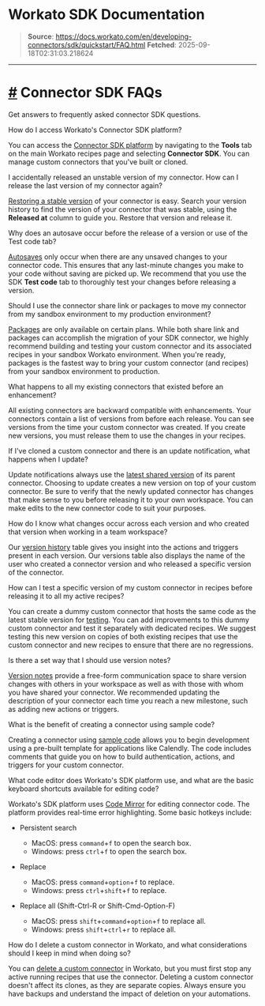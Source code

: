 # Workato SDK Documentation

> **Source**: https://docs.workato.com/en/developing-connectors/sdk/quickstart/FAQ.html
> **Fetched**: 2025-09-18T02:31:03.218624

---

# [#](<#connector-sdk-faqs>) Connector SDK FAQs

Get answers to frequently asked connector SDK questions.

How do I access Workato's Connector SDK platform?

You can access the [Connector SDK platform](</developing-connectors/sdk/quickstart.html#navigating-to-the-sdk-platform-homepage>) by navigating to the **Tools** tab on the main Workato recipes page and selecting **Connector SDK**. You can manage custom connectors that you've built or cloned.

I accidentally released an unstable version of my connector. How can I release the last version of my connector again?

[Restoring a stable version](</developing-connectors/sdk/quickstart/version-control.html#viewing-and-reverting-to-an-old-version>) of your connector is easy. Search your version history to find the version of your connector that was stable, using the **Released at** column to guide you. Restore that version and release it.

Why does an autosave occur before the release of a version or use of the Test code tab?

[Autosaves](</developing-connectors/sdk/quickstart/sharing.html>) only occur when there are any unsaved changes to your connector code. This ensures that any last-minute changes you make to your code without saving are picked up. We recommend that you use the SDK **Test code** tab to thoroughly test your changes before releasing a version.

Should I use the connector share link or packages to move my connector from my sandbox environment to my production environment?

[Packages](</developing-connectors/sdk/quickstart/sharing.html#exporting-packages-with-custom-connectors>) are only available on certain plans. While both share link and packages can accomplish the migration of your SDK connector, we highly recommend building and testing your custom connector and its associated recipes in your sandbox Workato environment. When you're ready, packages is the fastest way to bring your custom connector (and recipes) from your sandbox environment to production.

What happens to all my existing connectors that existed before an enhancement?

All existing connectors are backward compatible with enhancements. Your connectors contain a list of versions from before each release. You can see versions from the time your custom connector was created. If you create new versions, you must release them to use the changes in your recipes.

If I've cloned a custom connector and there is an update notification, what happens when I update?

Update notifications always use the [latest shared version](</developing-connectors/sdk/quickstart/sharing.html#released-versions-vs-shared-versions>) of its parent connector. Choosing to update creates a new version on top of your custom connector. Be sure to verify that the newly updated connector has changes that make sense to you before releasing it to your own workspace. You can make edits to the new connector code to suit your purposes.

How do I know what changes occur across each version and who created that version when working in a team workspace?

Our [version history](</developing-connectors/sdk/quickstart/version-control.html#version-control>) table gives you insight into the actions and triggers present in each version. Our versions table also displays the name of the user who created a connector version and who released a specific version of the connector.

How can I test a specific version of my custom connector in recipes before releasing it to all my active recipes?

You can create a dummy custom connector that hosts the same code as the latest stable version for [testing](</developing-connectors/sdk/quickstart/debugging.html#testing-a-connection>). You can add improvements to this dummy custom connector and test it separately with dedicated recipes. We suggest testing this new version on copies of both existing recipes that use the custom connector and new recipes to ensure that there are no regressions.

Is there a set way that I should use version notes?

[Version notes](</developing-connectors/sdk/quickstart/version-control.html#annotating-your-versions>) provide a free-form communication space to share version changes with others in your workspace as well as with those with whom you have shared your connector. We recommended updating the description of your connector each time you reach a new milestone, such as adding new actions or triggers.

What is the benefit of creating a connector using sample code?

Creating a connector using [sample code](</developing-connectors/sdk/quickstart.html#creating-a-connector-using-sample-code>) allows you to begin development using a pre-built template for applications like Calendly. The code includes comments that guide you on how to build authentication, actions, and triggers for your custom connector.

What code editor does Workato's SDK platform use, and what are the basic keyboard shortcuts available for editing code?

Workato's SDK platform uses [Code Mirror](</developing-connectors/sdk/quickstart.html#using-the-workato-code-editor>) for editing connector code. The platform provides real-time error highlighting. Some basic hotkeys include:

  * Persistent search

    * MacOS: press `command`+`f` to open the search box.
    * Windows: press `ctrl`+`f` to open the search box.
  * Replace

    * MacOS: press `command`+`option`+`f` to replace.
    * Windows: press `ctrl`+`shift`+`f` to replace.
  * Replace all (Shift-Ctrl-R or Shift-Cmd-Option-F)

    * MacOS: press `shift`+`command`+`option`+`f` to replace all.
    * Windows: press `shift`+`ctrl`+`r` to replace all.

How do I delete a custom connector in Workato, and what considerations should I keep in mind when doing so?

You can [delete a custom connector](</developing-connectors/sdk/quickstart.html#deleting-a-custom-connector>) in Workato, but you must first stop any active running recipes that use the connector. Deleting a custom connector doesn't affect its clones, as they are separate copies. Always ensure you have backups and understand the impact of deletion on your automations.

